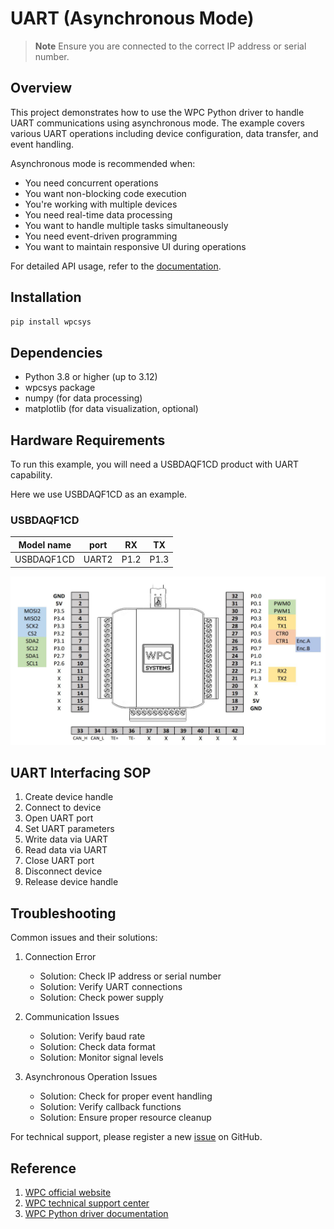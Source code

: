 # UART (Asynchronous Mode)
> **Note**
> Ensure you are connected to the correct IP address or serial number.

## Overview

This project demonstrates how to use the WPC Python driver to handle UART communications using asynchronous mode.
The example covers various UART operations including device configuration, data transfer, and event handling.

Asynchronous mode is recommended when:
- You need concurrent operations
- You want non-blocking code execution
- You're working with multiple devices
- You need real-time data processing
- You want to handle multiple tasks simultaneously
- You need event-driven programming
- You want to maintain responsive UI during operations

For detailed API usage, refer to the [documentation](https://wpc-systems-ltd.github.io/WPC_Python_driver_release/).

## Installation

```bash
pip install wpcsys
```

## Dependencies

- Python 3.8 or higher (up to 3.12)
- wpcsys package
- numpy (for data processing)
- matplotlib (for data visualization, optional)

## Hardware Requirements

To run this example, you will need a USBDAQF1CD product with UART capability.

Here we use USBDAQF1CD as an example.

### USBDAQF1CD

|   Model name     | port  | RX   | TX   |
| -----------------|:-----:|:----:|:----:|
| USBDAQF1CD       | UART2 | P1.2 | P1.3 |

<img src="https://github.com/WPC-Systems-Ltd/WPC_Python_driver_release/blob/main/Reference/Pinouts/pinout-USBDAQF1CD.JPG" alt="drawing" width="600"/>

## UART Interfacing SOP

1. Create device handle
2. Connect to device
3. Open UART port
4. Set UART parameters
5. Write data via UART
6. Read data via UART
7. Close UART port
8. Disconnect device
9. Release device handle

## Troubleshooting

Common issues and their solutions:

1. Connection Error
   - Solution: Check IP address or serial number
   - Solution: Verify UART connections
   - Solution: Check power supply

2. Communication Issues
   - Solution: Verify baud rate
   - Solution: Check data format
   - Solution: Monitor signal levels

3. Asynchronous Operation Issues
   - Solution: Check for proper event handling
   - Solution: Verify callback functions
   - Solution: Ensure proper resource cleanup

For technical support, please register a new [issue](https://github.com/WPC-Systems-Ltd/WPC_Python_driver_release/issues) on GitHub.

## Reference

1. [WPC official website](https://www.wpc.com.tw/)
2. [WPC technical support center](https://wpc.super.site/)
3. [WPC Python driver documentation](https://wpc-systems-ltd.github.io/WPC_Python_driver_release/)